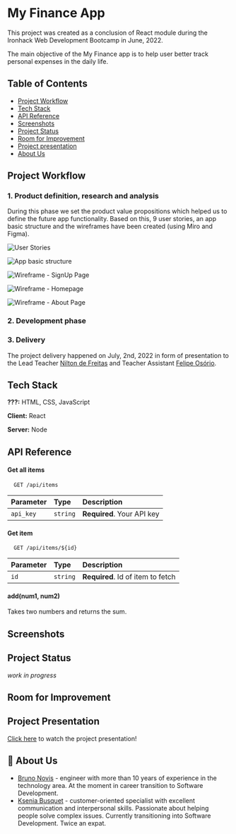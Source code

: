 
# My Finance App

This project was created as a conclusion of React module during the Ironhack Web Development Bootcamp in June, 2022. 

The main objective of the My Finance app is to help user better track personal expenses in the daily life.




## Table of Contents

* [Project Workflow](#project-workflow)
* [Tech Stack](#tech)
* [API Reference](#api-reference)
* [Screenshots](#screenshots)
* [Project Status](#project-status)
* [Room for Improvement](#room-for-improvement)
* [Project presentation](#project-presentation)
* [About Us](#about-us)
## Project Workflow

### 1. Product definition, research and analysis

During this phase we set the product value propositions which helped us to define the future app functionality. Based on this, 9 user stories, an app basic structure and the wireframes have been created (using Miro and Figma). 

![User Stories](https://via.placeholder.com/468x300?text=User+Stories)

![App basic structure](https://via.placeholder.com/468x300?text=App+basic+structure)

![Wireframe - SignUp Page](https://via.placeholder.com/468x300?text=Wireframe+-+SignUp+Page)

![Wireframe - Homepage](https://via.placeholder.com/468x300?text=Wireframe+-+Homepage)

![Wireframe - About Page](https://via.placeholder.com/468x300?text=Wireframe+-+About+Page)

### 2. Development phase

### 3. Delivery

The project delivery happened on July, 2nd, 2022 in form of presentation to the Lead Teacher [Nilton de Freitas](https://github.com/oniltos) and Teacher Assistant [Felipe Osório](https://github.com/Briofita09).


## Tech Stack

**???:** HTML, CSS, JavaScript

**Client:** React

**Server:** Node


## API Reference

#### Get all items

```http
  GET /api/items
```

| Parameter | Type     | Description                |
| :-------- | :------- | :------------------------- |
| `api_key` | `string` | **Required**. Your API key |

#### Get item

```http
  GET /api/items/${id}
```

| Parameter | Type     | Description                       |
| :-------- | :------- | :-------------------------------- |
| `id`      | `string` | **Required**. Id of item to fetch |

#### add(num1, num2)

Takes two numbers and returns the sum.


## Screenshots



## Project Status
 
 _work in progress_
## Room for Improvement
## Project Presentation

[Click here](link) to watch the project presentation!
## 🚀 About Us
- [Bruno Novis](https://www.github.com/bru9is) - engineer with more than 10 years of experience in the technology area. At the moment in career transition to Software Development. 
- [Ksenia Busquet](https://www.github.com/kseniabusquet) - customer-oriented specialist with excellent communication and interpersonal skills. Passionate about helping people solve complex issues. Currently transitioning into Software Development. Twice an expat.

